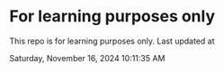 # For learning purposes only
This repo is for learning purposes only.
Last updated at

Saturday, November 16, 2024 10:11:35 AM

